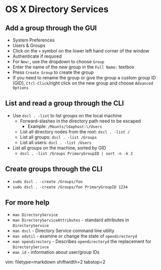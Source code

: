 # OS X Directory Services #

## Add a group through the GUI ##
- System Preferences
- Users & Groups
- Click on the `+` symbol on the lower left hand corner of the window
- Authenticate if required
- For `New:`, use the dropdown to choose `Group`
- Enter the name of the new group in the `Full Name:` textbox
- Press `Create Group` to create the group
- If you need to rename the group or give the group a custom group ID (GID),
  `Ctrl-Click`/right click on the new group and choose `Advanced Options`

## List and read a group through the CLI ##
- Use `dscl . -list` to list groups on the local machine
  - Forward-slashes in the directory path need to be escaped
    - Example: `/Mounts/ldaphost:\/Users`
  - List all directory nodes from the root: `dscl . -list /`
  - List all groups: `dscl . -list /Groups`
  - List all users: `dscl . -list /Users`
- List all groups on the machine, sorted by GID
  - `dscl . -list /Groups PrimaryGroupID | sort -n -k 2`

## Create groups through the CLI ##
- `sudo dscl . -create /Groups/foo`
- `sudo dscl . -create /Groups/foo PrimaryGroupID 1234`

## For more help ##
- `man DirectoryService`
- `man DirectoryServiceAttributes` - standard attributes in `DirectoryService`
- `man dscl` - Directory Service command line utility
- `man odutil` - examine or change the state of `opendirectoryd`
- `man opendirectory` - Describes `opendirectoryd` the replacement for
  `DirectorySerivce`
- `man id` - information about user/group IDs

vim: filetype=markdown shiftwidth=2 tabstop=2
